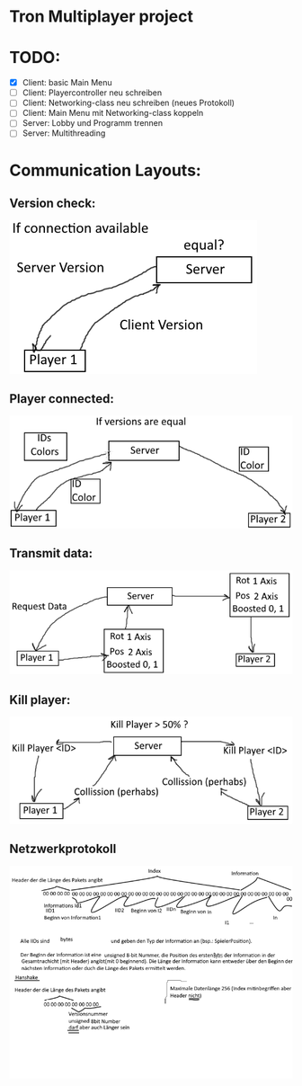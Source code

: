 # Tron Multiplayer project

# TODO:
- [x] Client: basic Main Menu
- [ ] Client: Playercontroller neu schreiben
- [ ] Client: Networking-class neu schreiben (neues Protokoll)
- [ ] Client: Main Menu mit Networking-class koppeln
- [ ] Server: Lobby und Programm trennen
- [ ] Server: Multithreading

# Communication Layouts:
## Version check:
![Version check](/images/VersionCheck.png)
## Player connected:
![Player connected](/images/PlayerConnected.png)
## Transmit data:
![Transmit data](/images/TransmitData.png)
## Kill player:
![Kill player](/images/KillPlayer.png)
## Netzwerkprotokoll
![Netzwerkprotokoll](/images/Netzwerkprotokoll.png)
